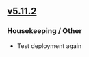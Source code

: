 ## [v5.11.2](https://github.com/honestbleeps/Reddit-Enhancement-Suite/releases/v5.11.2)

### Housekeeping / Other

- Test deployment again
